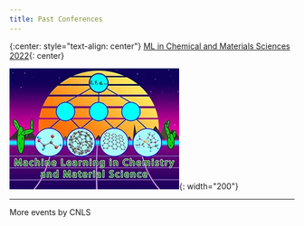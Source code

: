 ```yaml
---
title: Past Conferences
---
```

{:center: style="text-align: center"}
[ML in Chemical and Materials Sciences 2022](https://web.cvent.com/event/98d693ec-2328-4e76-bf46-c88d714cb55a/summary){: center}    

![](/assets/past_events/2023-logo.webp){: width="200"}     

--------------------       
More events by CNLS
